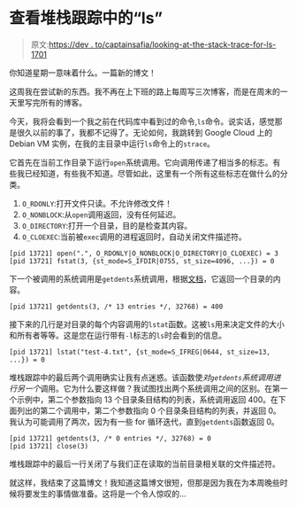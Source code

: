 # 查看堆栈跟踪中的“ls”

> 原文:[https://dev . to/captainsafia/looking-at-the-stack-trace-for-ls-1701](https://dev.to/captainsafia/looking-at-the-stack-trace-for-ls-1701)

你知道星期一意味着什么。一篇新的博文！

这周我在尝试新的东西。我不再在上下班的路上每周写三次博客，而是在周末的一天里写完所有的博客。

今天，我将会看到一个我之前在代码库中看到过的命令,`ls`命令。说实话，感觉那是很久以前的事了，我都不记得了。无论如何，我跳转到 Google Cloud 上的 Debian VM 实例，在我的主目录中运行`ls`命令上的`strace`。

它首先在当前工作目录下运行`open`系统调用。它向调用传递了相当多的标志。有些我已经知道，有些我不知道。尽管如此，这里有一个所有这些标志在做什么的分类。

1.  `O_RDONLY`:打开文件只读。不允许修改文件！
2.  `O_NONBLOCK`:从`open`调用返回，没有任何延迟。
3.  `O_DIRECTORY`:打开一个目录，目的是检查其内容。
4.  `O_CLOEXEC`:当前被`exec`调用的进程返回时，自动关闭文件描述符。

```
[pid 13721] open(".", O_RDONLY|O_NONBLOCK|O_DIRECTORY|O_CLOEXEC) = 3
[pid 13721] fstat(3, {st_mode=S_IFDIR|0755, st_size=4096, ...}) = 0 
```

下一个被调用的系统调用是`getdents`系统调用，根据[文档](https://linux.die.net/man/2/getdents)，它返回一个目录的内容。

```
[pid 13721] getdents(3, /* 13 entries */, 32768) = 400 
```

接下来的几行是对目录的每个内容调用的`lstat`函数。这被`ls`用来决定文件的大小和所有者等等。这是您在运行带有`-l`标志的`ls`时会看到的信息。

```
[pid 13721] lstat("test-4.txt", {st_mode=S_IFREG|0644, st_size=13, ...}) = 0 
```

堆栈跟踪中的最后两个调用确实让我有点迷惑。该函数使*对`getdents`系统调用进行另一个*调用。它为什么要这样做？我试图找出两个系统调用之间的区别。在第一个示例中，第二个参数指向 13 个目录条目结构的列表，系统调用返回 400。在下面列出的第二个调用中，第二个参数指向 0 个目录条目结构的列表，并返回 0。我认为可能调用了两次，因为有一些 for 循环迭代，直到`getdents`函数返回 0。

```
[pid 13721] getdents(3, /* 0 entries */, 32768) = 0
[pid 13721] close(3) 
```

堆栈跟踪中的最后一行关闭了与我们正在读取的当前目录相关联的文件描述符。

就这样，我结束了这篇博文！我知道这篇博文很短，但那是因为我在为本周晚些时候将要发生的事情做准备。这将是一个令人惊叹的…